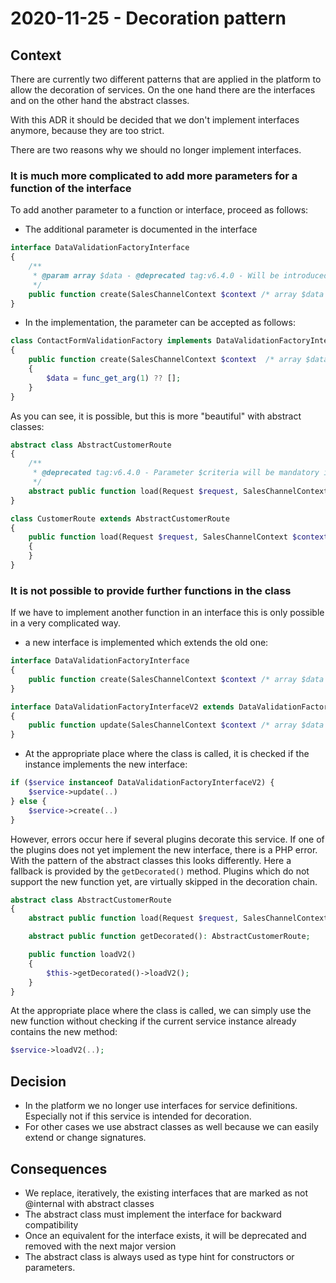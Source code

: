 # 2020-11-25 - Decoration pattern

## Context

There are currently two different patterns that are applied in the platform to allow the decoration of services. 
On the one hand there are the interfaces and on the other hand the abstract classes. 

With this ADR it should be decided that we don't implement interfaces anymore, because they are too strict.

There are two reasons why we should no longer implement interfaces.

### It is much more complicated to add more parameters for a function of the interface
To add another parameter to a function or interface, proceed as follows:

* The additional parameter is documented in the interface

```php
interface DataValidationFactoryInterface
{
    /**
     * @param array $data - @deprecated tag:v6.4.0 - Will be introduced in v6.4.0
     */
    public function create(SalesChannelContext $context /* array $data */): DataValidationDefinition;
}
```

* In the implementation, the parameter can be accepted as follows:

```php
class ContactFormValidationFactory implements DataValidationFactoryInterface
{
    public function create(SalesChannelContext $context  /* array $data */): DataValidationDefinition
    {
        $data = func_get_arg(1) ?? [];
    }
}
```

As you can see, it is possible, but this is more "beautiful" with abstract classes:

```php
abstract class AbstractCustomerRoute
{
    /**
     * @deprecated tag:v6.4.0 - Parameter $criteria will be mandatory in future implementation
     */
    abstract public function load(Request $request, SalesChannelContext $context/*, Criteria $criteria*/): CustomerResponse;
}

class CustomerRoute extends AbstractCustomerRoute
{
    public function load(Request $request, SalesChannelContext $context, ?Criteria $criteria = null): CustomerResponse
    {
    }
}
```

### It is not possible to provide further functions in the class 
If we have to implement another function in an interface this is only possible in a very complicated way.
* a new interface is implemented which extends the old one:
```php
interface DataValidationFactoryInterface
{
    public function create(SalesChannelContext $context /* array $data */): DataValidationDefinition;
}

interface DataValidationFactoryInterfaceV2 extends DataValidationFactoryInterface
{
    public function update(SalesChannelContext $context /* array $data */): DataValidationDefinition;
}
```

* At the appropriate place where the class is called, it is checked if the instance implements the new interface:

```php
if ($service instanceof DataValidationFactoryInterfaceV2) {
    $service->update(..)
} else {
    $service->create(..)
}
```

However, errors occur here if several plugins decorate this service. If one of the plugins does not yet implement the new interface, there is a PHP error.
With the pattern of the abstract classes this looks differently. Here a fallback is provided by the `getDecorated()` method. Plugins which do not support the new function yet, are virtually skipped in the decoration chain.

```php
abstract class AbstractCustomerRoute
{
    abstract public function load(Request $request, SalesChannelContext $context): CustomerResponse;

    abstract public function getDecorated(): AbstractCustomerRoute; 

    public function loadV2() 
    {
        $this->getDecorated()->loadV2();                               
    }       
}
```

At the appropriate place where the class is called, we can simply use the new function without checking if the current service instance already contains the new method:
```php
$service->loadV2(..);
```

## Decision

* In the platform we no longer use interfaces for service definitions. Especially not if this service is intended for decoration.
* For other cases we use abstract classes as well because we can easily extend or change signatures.

## Consequences
* We replace, iteratively, the existing interfaces that are marked as not @internal with abstract classes
* The abstract class must implement the interface for backward compatibility
* Once an equivalent for the interface exists, it will be deprecated and removed with the next major version
* The abstract class is always used as type hint for constructors or parameters.
